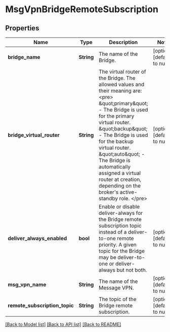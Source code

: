 # MsgVpnBridgeRemoteSubscription

## Properties
Name | Type | Description | Notes
------------ | ------------- | ------------- | -------------
**bridge_name** | **String** | The name of the Bridge. | [optional] [default to null]
**bridge_virtual_router** | **String** | The virtual router of the Bridge. The allowed values and their meaning are:  &lt;pre&gt; \&quot;primary\&quot; - The Bridge is used for the primary virtual router. \&quot;backup\&quot; - The Bridge is used for the backup virtual router. \&quot;auto\&quot; - The Bridge is automatically assigned a virtual router at creation, depending on the broker&#39;s active-standby role. &lt;/pre&gt;  | [optional] [default to null]
**deliver_always_enabled** | **bool** | Enable or disable deliver-always for the Bridge remote subscription topic instead of a deliver-to-one remote priority. A given topic for the Bridge may be deliver-to-one or deliver-always but not both. | [optional] [default to null]
**msg_vpn_name** | **String** | The name of the Message VPN. | [optional] [default to null]
**remote_subscription_topic** | **String** | The topic of the Bridge remote subscription. | [optional] [default to null]

[[Back to Model list]](../README.md#documentation-for-models) [[Back to API list]](../README.md#documentation-for-api-endpoints) [[Back to README]](../README.md)


